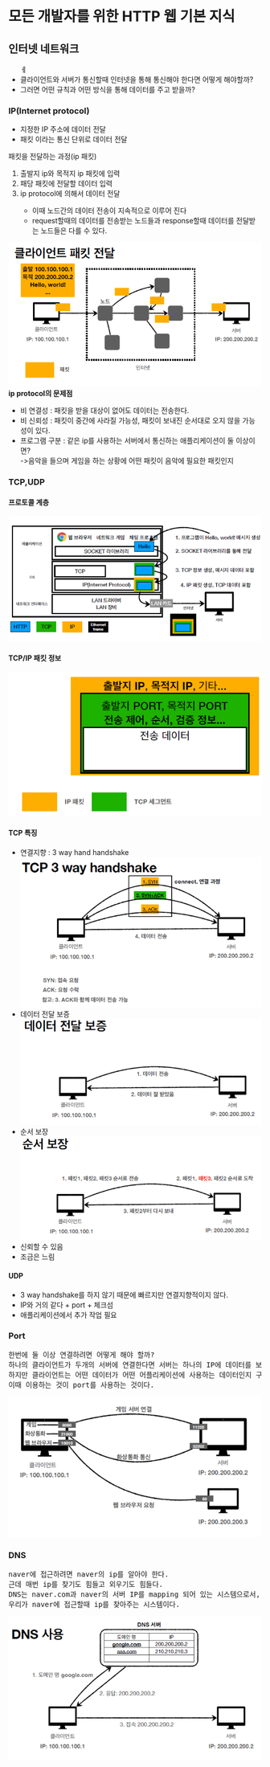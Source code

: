 # 모든 개발자를 위한 HTTP 웹 기본 지식

## 인터넷 네트워크

<ul>ㅔ
    <li>클라이언트와 서버가 통신할때 인터넷을 통해 통신해야 한다면 어떻게 해야할까?</li>
    <li>그러면 어떤 규칙과 어떤 방식을 통해 데이터를 주고 받을까?</li>
</ul>

### IP(Internet protocol)

<ul>
    <li>지정한 IP 주소에 데이터 전달</li>
    <li>패킷 이라는 통신 단위로 데이터 전달</li>
</ul>
패킷을 전달하는 과정(ip 패킷) 
<ol>
    <li>출발지 ip와 목적지 ip 패킷에 입력</li>
    <li>패당 패킷에 전달할 데이터 입력</li>
    <li>ip protocol에 의해서 데이터 전달 <br></li>
        <ul>
        <li>이때 노드간의 데이터 전송이 지속적으로 이루어 진다</li>
        <li>request할때의 데이터를 전송받는 노드들과 response할때 데이터를 전달받는 노드들은 다를 수 있다.</li>
        </ul>
</ol>
<img src="img/client_sending_packet.png" alt="">
<b>ip protocol의 문제점</b>
<ul>
    <li>비 연결성 : 패킷을 받을 대상이 없어도 데이터는 전송한다.</li>
    <li>비 신뢰성 : 패킷이 중간에 사라질 가능성, 패킷이 보내진 순서대로 오지 않을 가능성이 있다.</li>
    <li>프로그램 구분 : 같은 ip를 사용하는 서버에서 통신하는 애플리케이션이 둘 이상이면?<br>
    ->음악을 들으며 게임을 하는 상황에 어떤 패킷이 음악에 필요한 패킷인지</li>
</ul>

### TCP,UDP
#### 프로토콜 계층
<img src="img/Protocol.png">

#### TCP/IP 패킷 정보
<img src="img/TCP_IP_Packet.png">

#### TCP 특징
<ul>
    <li>
        <div>
            연결지향 : 3 way hand handshake
            <img src="img/3WayHandShake.png">
        </div>
    </li>
    <li>
        <div>
            데이터 전달 보증
            <img src="img/DataDeliveryGuarantee.png">
        </div>
    </li>
    <li>
        <div>
            순서 보장
            <img src="img/OrderGuarantee.png">
        </div>
    </li>
<li>신뢰할 수 있음</li>
<li>조금은 느림</li>
</ul>

#### UDP
<ul>
    <li>3 way handshake를 하지 않기 때문에 빠르지만 연결지향적이지 않다.</li>
    <li>IP와 거의 같다 + port + 체크섬</li>
    <li>애플리케이션에서 추가 작업 필요</li>
</ul>

### Port
<pre>
한번에 둘 이상 연결하려면 어떻게 해야 할까?
하나의 클라이언트가 두개의 서버에 연결한다면 서버는 하나의 IP에 데이터를 보내기만 하면된다.
하지만 클라이언트는 어떤 데이터가 어떤 어플리케이션에 사용하는 데이터인지 구분해야 한다.
이때 이용하는 것이 port를 사용하는 것이다.
</pre>
<img src="img/port.png">

### DNS
<pre>
naver에 접근하려면 naver의 ip를 알아야 한다.
근데 매번 ip를 찾기도 힘들고 외우기도 힘들다.
DNS는 naver.com과 naver의 서버 IP를 mapping 되어 있는 시스템으로서,
우리가 naver에 접근할때 ip를 찾아주는 시스템이다.</pre>
<img src="img/DNS.png">

